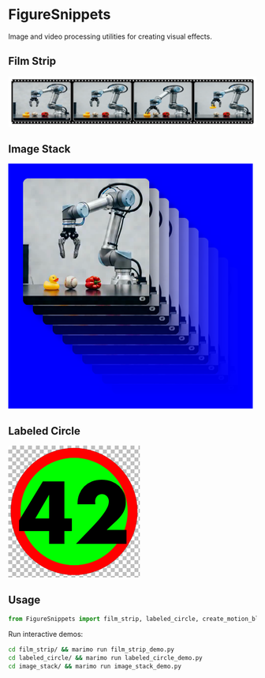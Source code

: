 # FigureSnippets

Image and video processing utilities for creating visual effects.

## Film Strip

![Film Strip](assets/film_strip_demo.png)

## Image Stack

![Image Stack](assets/image_stack_demo.png)

## Labeled Circle

![Labeled Circle](assets/labeled_circle_demo.png)

## Usage

```python
from FigureSnippets import film_strip, labeled_circle, create_motion_blur_image
```

Run interactive demos:
```bash
cd film_strip/ && marimo run film_strip_demo.py
cd labeled_circle/ && marimo run labeled_circle_demo.py
cd image_stack/ && marimo run image_stack_demo.py
```